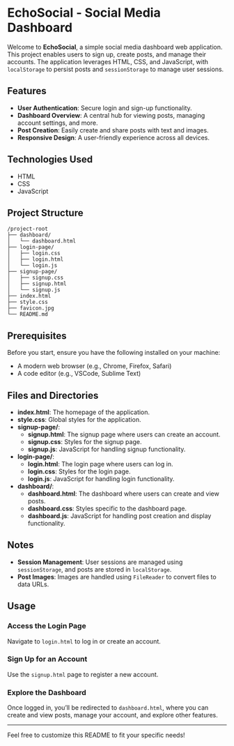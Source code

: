 
# EchoSocial - Social Media Dashboard

Welcome to **EchoSocial**, a simple social media dashboard web application. This project enables users to sign up, create posts, and manage their accounts. The application leverages HTML, CSS, and JavaScript, with `localStorage` to persist posts and `sessionStorage` to manage user sessions.

## Features

- **User Authentication**: Secure login and sign-up functionality.
- **Dashboard Overview**: A central hub for viewing posts, managing account settings, and more.
- **Post Creation**: Easily create and share posts with text and images.
- **Responsive Design**: A user-friendly experience across all devices.

## Technologies Used

- HTML
- CSS
- JavaScript

## Project Structure

```
/project-root
├── dashboard/
│   └── dashboard.html
├── login-page/
│   ├── login.css
│   ├── login.html
│   └── login.js
├── signup-page/
│   ├── signup.css
│   ├── signup.html
│   └── signup.js
├── index.html
├── style.css
├── favicon.jpg
└── README.md
```

## Prerequisites

Before you start, ensure you have the following installed on your machine:

- A modern web browser (e.g., Chrome, Firefox, Safari)
- A code editor (e.g., VSCode, Sublime Text)

## Files and Directories

- **index.html**: The homepage of the application.
- **style.css**: Global styles for the application.
- **signup-page/**:
  - **signup.html**: The signup page where users can create an account.
  - **signup.css**: Styles for the signup page.
  - **signup.js**: JavaScript for handling signup functionality.
- **login-page/**:
  - **login.html**: The login page where users can log in.
  - **login.css**: Styles for the login page.
  - **login.js**: JavaScript for handling login functionality.
- **dashboard/**:
  - **dashboard.html**: The dashboard where users can create and view posts.
  - **dashboard.css**: Styles specific to the dashboard page.
  - **dashboard.js**: JavaScript for handling post creation and display functionality.

## Notes

- **Session Management**: User sessions are managed using `sessionStorage`, and posts are stored in `localStorage`.
- **Post Images**: Images are handled using `FileReader` to convert files to data URLs.

## Usage

### Access the Login Page

Navigate to `login.html` to log in or create an account.

### Sign Up for an Account

Use the `signup.html` page to register a new account.

### Explore the Dashboard

Once logged in, you’ll be redirected to `dashboard.html`, where you can create and view posts, manage your account, and explore other features.

---

Feel free to customize this README to fit your specific needs!
